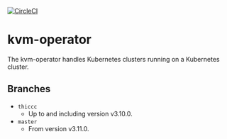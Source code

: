 [![CircleCI](https://circleci.com/gh/giantswarm/kvm-operator.svg?&style=shield&circle-token=4434b93043ab299852583ebcd749440c9c700860)](https://circleci.com/gh/giantswarm/kvm-operator)

# kvm-operator

The kvm-operator handles Kubernetes clusters running on a Kubernetes cluster.

## Branches

- `thiccc`
    - Up to and including version v3.10.0.
- `master`
    - From version v3.11.0.
